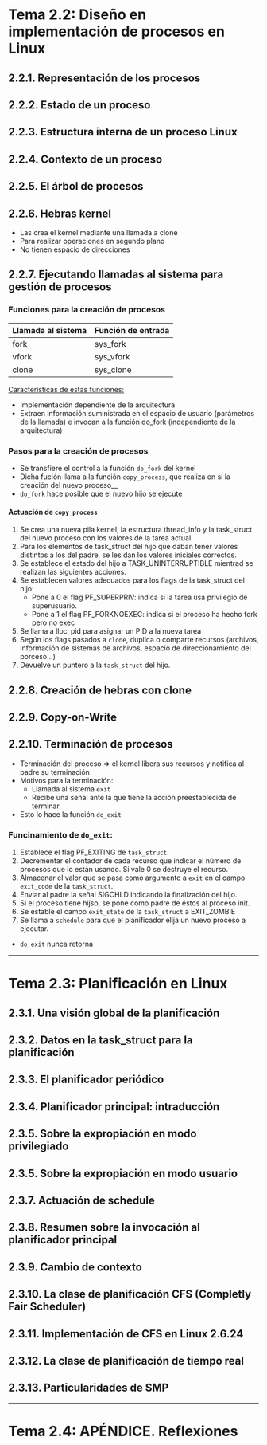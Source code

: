 # Tema 2.2: Diseño en implementación de procesos en Linux

## 2.2.1. Representación de los procesos

## 2.2.2. Estado de un proceso

## 2.2.3. Estructura interna de un proceso Linux

## 2.2.4. Contexto de un proceso

## 2.2.5. El árbol de procesos

## 2.2.6. Hebras kernel
- Las crea el kernel mediante una llamada a clone
- Para realizar operaciones en segundo plano
- No tienen espacio de direcciones

## 2.2.7. Ejecutando llamadas al sistema para gestión de procesos
### Funciones para la creación de procesos
|Llamada al sistema|Función de entrada|
|---|---|
|fork|sys_fork|
|vfork|sys_vfork|
|clone|sys_clone|

<u> Características de estas funciones: </u>
  - Implementación dependiente de la arquitectura
  - Extraen información suministrada en el espacio de usuario (parámetros de la llamada) e invocan a la función do_fork (independiente de la arquitectura)

### Pasos para la creación de procesos
- Se transfiere el control a la función `do_fork` del kernel
- Dicha fución llama a la función `copy_process`, que realiza en sí la creación del nuevo proceso__
- `do_fork` hace posible que el nuevo hijo se ejecute

#### Actuación de `copy_process`
1. Se crea una nueva pila kernel, la estructura thread_info y la task_struct del nuevo proceso con los valores de la tarea actual.
2. Para los elementos de task_struct del hijo que daban tener valores distintos a los del padre, se les dan los valores iniciales correctos.
3. Se establece el estado del hijo a TASK_UNINTERRUPTIBLE mientrad se realizan las siguientes acciones.
4. Se establecen valores adecuados para los flags de la task_struct del hijo:
    - Pone a 0 el flag PF_SUPERPRIV: indica si la tarea usa privilegio de superusuario.
    - Pone a 1 el flag PF_FORKNOEXEC: indica si el proceso ha hecho fork pero no exec
5. Se llama a lloc_pid para asignar un PID a la nueva tarea
6. Según los flags pasados a `clone`, duplica o comparte recursos (archivos, información de sistemas de archivos, espacio de direccionamiento del porceso...)
7. Devuelve un puntero a la `task_struct` del hijo.

## 2.2.8. Creación de hebras con clone

## 2.2.9. Copy-on-Write

## 2.2.10. Terminación de procesos
- Terminación del proceso $\Rightarrow$ el kernel libera sus recursos y notifica al padre su terminación
- Motivos para la terminación:
  - Llamada al sistema `exit`
  - Recibe una señal ante la que tiene la acción preestablecida de terminar
- Esto lo hace la función `do_exit`

### Funcinamiento de `do_exit`:
1. Establece el flag PF_EXITING de `task_struct`.
2. Decrementar el contador de cada recurso que indicar el número de procesos que lo están usando. Si vale 0 se destruye el recurso.
3. Almacenar el valor que se pasa como argumento a `exit` en el campo `exit_code` de la `task_struct`.
4. Enviar al padre la señal SIGCHLD indicando la finalización del hijo.
5. Si el proceso tiene hijso, se pone como padre de éstos al proceso init.
6. Se estable el campo `exit_state` de la `task_struct` a EXIT_ZOMBIE
7. Se llama a `schedule` para que el planificador elija un nuevo proceso a ejecutar.

- `do_exit` nunca retorna

---
# Tema 2.3: Planificación en Linux

## 2.3.1. Una visión global de la planificación

## 2.3.2. Datos en la task_struct para la planificación

## 2.3.3. El planificador periódico

## 2.3.4. Planificador principal: intraducción

## 2.3.5. Sobre la expropiación en modo privilegiado

## 2.3.5. Sobre la expropiación en modo usuario

## 2.3.7. Actuación de schedule

## 2.3.8. Resumen sobre la invocación al planificador principal

## 2.3.9. Cambio de contexto

## 2.3.10. La clase de planificación CFS (Completly Fair Scheduler)

## 2.3.11. Implementación de CFS en Linux 2.6.24

## 2.3.12. La clase de planificación de tiempo real

## 2.3.13. Particularidades de SMP

---
# Tema 2.4: APÉNDICE. Reflexiones
